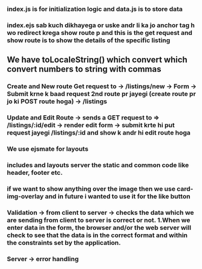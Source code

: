 ### index.js is for initialization logic and data.js is to store data

### index.ejs sab kuch dikhayega or uske andr li ka jo anchor tag h wo redirect krega show route p and this is the get request and show route is to show the details of the specific listing

## We have toLocaleString() which convert which convert numbers to string with commas

### Create and New route Get request to -> /listings/new -> Form -> Submit krne k baad request 2nd route pr jayegi (create route pr jo ki POST route hoga) -> /listings

### Update and Edit Route -> sends a GET request to => /listings/:id/edit -> render edit form -> submit krte hi put request jayegi /listings/:id and show k andr hi edit route hoga

### We use ejsmate for layouts

### includes and layouts server the static and common code like header, footer etc.

### if we want to show anything over the image then we use card-img-overlay and in future i wanted to use it for the like button

### Validation -> from client to server -> checks the data which we are sending from client to server is correct or not. 1.When we enter data in the form, the browser and/or the web server will check to see that the data is in the correct format and within the constraints set by the application. 
### Server -> error handling